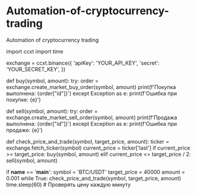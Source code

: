 # Automation-of-cryptocurrency-trading
Automation of cryptocurrency trading

import ccxt
import time

exchange = ccxt.binance({
    'apiKey': 'YOUR_API_KEY',
    'secret': 'YOUR_SECRET_KEY',
})

def buy(symbol, amount):
    try:
        order = exchange.create_market_buy_order(symbol, amount)
        print(f'Покупка выполнена: {order["id"]}')
    except Exception as e:
        print(f'Ошибка при покупке: {e}')

def sell(symbol, amount):
    try:
        order = exchange.create_market_sell_order(symbol, amount)
        print(f'Продажа выполнена: {order["id"]}')
    except Exception as e:
        print(f'Ошибка при продаже: {e}')

def check_price_and_trade(symbol, target_price, amount):
    ticker = exchange.fetch_ticker(symbol)
    current_price = ticker['last']
    if current_price >= target_price:
        buy(symbol, amount)
    elif current_price <= target_price / 2:
        sell(symbol, amount)

if __name__ == '__main__':
    symbol = 'BTC/USDT'
    target_price = 40000
    amount = 0.001
    while True:
        check_price_and_trade(symbol, target_price, amount)
        time.sleep(60)  # Проверять цену каждую минуту
```
